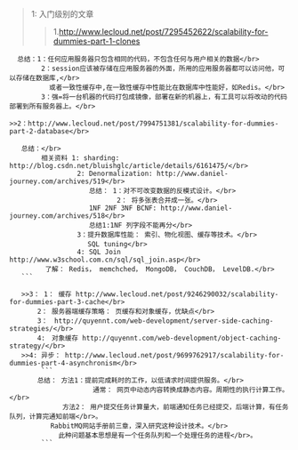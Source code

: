 >1: 入门级别的文章</br>
   >>1.http://www.lecloud.net/post/7295452622/scalability-for-dummies-part-1-clones</br>
   ```
     总结：1：任何应用服务器只包含相同的代码，不包含任何与用户相关的数据</br>
           2：session应该被存储在应用服务器的外面，所用的应用服务器都可以访问他，可以存储在数据库,</br>
             或者一致性缓存中,在一致性缓存中性能比在数据库中性能好，如Redis。</br>
           3：强=将一台机器的代码打包成镜像，部署在新的机器上，有工具可以将改动的代码部署到所有服务器上。</br>
   ```
   
    >>2：http://www.lecloud.net/post/7994751381/scalability-for-dummies-part-2-database</br>
   ```
      总结：</br>
           相关资料 1: sharding: http://blog.csdn.net/bluishglc/article/details/6161475/</br>
                    2: Denormalization: http://www.daniel-journey.com/archives/519</br>
                       总结： 1：对不可改变数据的反模式设计。</br>
                              2： 将多张表合并成一张。</br>
                       1NF 2NF 3NF BCNF: http://www.daniel-journey.com/archives/518</br>
                       总结1:1NF 列字段不能再分</br>
                    3：提升数据库性能： 索引、物化视图、缓存等技术。</br>
                     　SQL tuning</br>
                    4: SQL Join http://www.w3school.com.cn/sql/sql_join.asp</br>
            了解： Redis， memchched， MongoDB， CouchDB， LevelDB.</br>
      ```     
         
      >>3： 1： 缓存 http://www.lecloud.net/post/9246290032/scalability-for-dummies-part-3-cache</br>
          2： 服务器端缓存策略： 页缓存和对象缓存，优缺点</br>
          3：　http://quyennt.com/web-development/server-side-caching-strategies/</br>
          4:　对象缓存 http://quyennt.com/web-development/object-caching-strategy/</br>
      >>4: 异步： http://www.lecloud.net/post/9699762917/scalability-for-dummies-part-4-asynchronism</br>
           ```
          总结： 方法1：提前完成耗时的工作，以低请求时间提供服务。</br>
                        通常： 网页中动态内容转换成静态内容。周期性的执行计算工作。</br>
          　　   方法2： 用户提交任务计算量大，前端通知任务已经提交，后端计算，有任务队列，计算完通知前端</br>。
          　　RabbitMQ网站手册前三章，深入研究这种设计技术。</br>
          　　  此种问题基本思想是有一个任务队列和一个处理任务的进程</br>。
           ```
